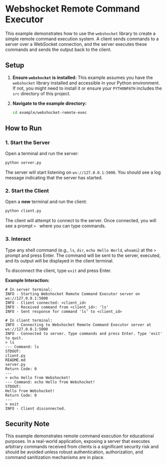 # Webshocket Remote Command Executor

This example demonstrates how to use the `webshocket` library to create a simple remote command execution system. A client sends commands to a server over a WebSocket connection, and the server executes these commands and sends the output back to the client.

## Setup

1.  **Ensure `webshocket` is installed:**
    This example assumes you have the `webshocket` library installed and accessible in your Python environment. If not, you might need to install it or ensure your `PYTHONPATH` includes the `src` directory of this project.

2.  **Navigate to the example directory:**
    ```bash
    cd example/webshocket-remote-exec
    ```

## How to Run

### 1. Start the Server

Open a terminal and run the server:

```bash
python server.py
```

The server will start listening on `ws://127.0.0.1:5000`. You should see a log message indicating that the server has started.

### 2. Start the Client

Open a **new** terminal and run the client:

```bash
python client.py
```

The client will attempt to connect to the server. Once connected, you will see a prompt `> ` where you can type commands.

### 3. Interact

Type any shell command (e.g., `ls`, `dir`, `echo Hello World`, `whoami`) at the `> ` prompt and press Enter. The command will be sent to the server, executed, and its output will be displayed in the client terminal.

To disconnect the client, type `exit` and press Enter.

**Example Interaction:**

```
# In server terminal:
INFO - Starting Webshocket Remote Command Executor server on ws://127.0.0.1:5000
INFO - Client connected: <client_id>
INFO - Received command from <client_id>: 'ls'
INFO - Sent response for command 'ls' to <client_id>

# In client terminal:
INFO - Connecting to Webshocket Remote Command Executor server at ws://127.0.0.1:5000
INFO - Connected to server. Type commands and press Enter. Type 'exit' to quit.
> ls
--- Command: ls
STDOUT:
client.py
README.md
server.py
Return Code: 0
---
> echo Hello from Webshocket!
--- Command: echo Hello from Webshocket!
STDOUT:
Hello from Webshocket!
Return Code: 0
---
> exit
INFO - Client disconnected.
```

## Security Note

This example demonstrates remote command execution for educational purposes. In a real-world application, exposing a server that executes arbitrary commands received from clients is a significant security risk and should be avoided unless robust authentication, authorization, and command sanitization mechanisms are in place.
